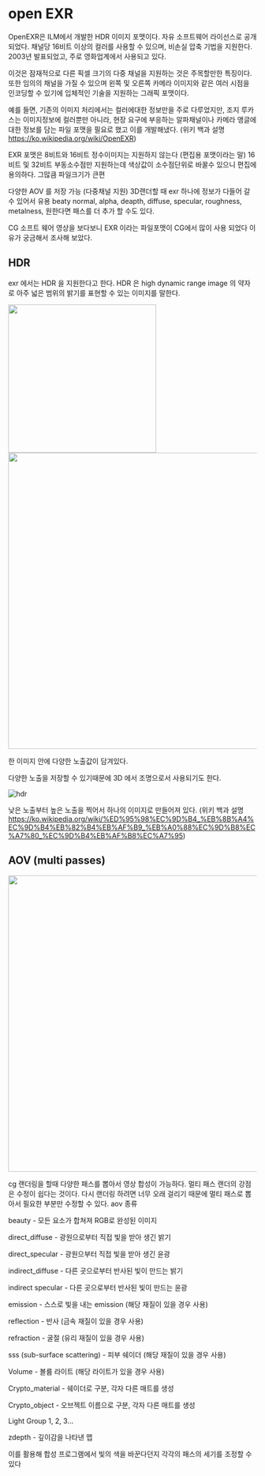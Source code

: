 # open EXR
OpenEXR은 ILM에서 개발한 HDR 이미지 포맷이다. 자유 소프트웨어 라이선스로 공개되었다. 채널당 16비트 이상의 컬러를 사용할 수 있으며, 비손실 압축 기법을 지원한다. 2003년 발표되었고, 주로 영화업계에서 사용되고 있다.

이것은 잠재적으로 다른 픽셀 크기의 다중 채널을 지원하는 것은 주목할만한 특징이다. 또한 임의의 채널을 가질 수 있으며 왼쪽 및 오른쪽 카메라 이미지와 같은 여러 시점을 인코딩할 수 있기에 입체적인 기술을 지원하는 그래픽 포맷이다.

예를 들면, 기존의 이미지 처리에서는 컬러에대한 정보만을 주로 다루었지만, 조지 루카스는 이미지정보에 컬러뿐만 아니라, 현장 요구에 부응하는 알파채널이나 카메라 앵글에 대한 정보를 담는 파일 포맷을 필요로 했고 이를 개발해냈다. 
(위키 백과 설명 https://ko.wikipedia.org/wiki/OpenEXR)


EXR 포맷은 8비트와 16비트 정수이미지는 지원하지 않는다 (편집용 포맷이라는 말)
16비트 및 32비트 부동소수점만 지원하는데 색상값이 소수점단위로 바꿀수 있으니 편집에 용의하다. 그많큼 파일크기가 큰편


다양한 AOV 를 저장 가능 (다중채널 지원)
3D랜더할 때 exr 하나에 정보가 다들어 갈 수 있어서 유용 
beaty normal, alpha, deapth, diffuse, specular, roughness, metalness, 원한다면 패스를 더 추가 할 수도 있다.

CG 소프트 웨어 영상을 보다보니 EXR 이라는 파일포맷이 CG에서 많이 사용 되었다 이유가 궁금해서 조사해 보았다.

## HDR
exr 에서는 HDR 을 지원한다고 한다.
HDR 은 high dynamic range image 의 약자로 아주 넓은 범위의 밝기를 표현할 수 있는 이미지를 말한다.

<img src="https://ww.namu.la/s/f714c821d1e60cbc34ef6ca1a6ba8c765b1d8adcfefc526336979ddf19bc19fdd26774191af28ab126f061edf19fbeff1d25f7dc23b34d8f2fd065cc5d24d05fb0b0075f335b02ad3cdb0648accf66b4c44fb79460971cacd32ba3422e063eb1" width="300">


<img src="https://w.namu.la/s/399483d3a38775d964d7d9e1152e8b3a3a772706a94a9bfce276cfd4dc06bd40b2b49d1f34934d7be1da353290c908dd2d569ca83e191d7b854664194a671783f85e9d1a8e4330d7c8547cec147f7c6ce9be2940c32533c0ffdf865a94f81c5ad08c905dee6a2fa33f249a315049308b" width="600">

한 이미지 안에 다양한 노출값이 담겨있다.

다양한 노출을 저장할 수 있기때문에 3D 에서 조명으로서 사용되기도 한다.

![hdr](https://user-images.githubusercontent.com/76280155/140640088-fa06dd23-6e57-494f-9b8e-133bc9c73618.jpg)

낮은 노출부터 높은 노출을 찍어서 하나의 이미지로 만들어져 있다.
(위키 백과 설명 https://ko.wikipedia.org/wiki/%ED%95%98%EC%9D%B4_%EB%8B%A4%EC%9D%B4%EB%82%B4%EB%AF%B9_%EB%A0%88%EC%9D%B8%EC%A7%80_%EC%9D%B4%EB%AF%B8%EC%A7%95)

## AOV (multi passes)
<img src="https://img1.daumcdn.net/thumb/R1280x0/?scode=mtistory2&fname=https%3A%2F%2Fblog.kakaocdn.net%2Fdn%2Fbck1zN%2FbtqtY0ZaQgP%2F1YxxYaDFB47Ukl142JVPZK%2Fimg.jpg" width="600">

cg 랜더링을 할때 다양한 패스를 뽑아서 영상 합성이 가능하다.
멀티 패스 랜더의 강점은 수정이 쉽다는 것이다. 다시 랜더링 하려면 너무 오래 걸리기 때문에 멀티 패스로 뽑아서 필요한 부분만 수정할 수 있다.
aov 종류

beauty - 모든 요소가 합쳐져 RGB로 완성된 이미지



direct_diffuse - 광원으로부터 직접 빛을 받아 생긴 밝기

direct_specular - 광원으부터 직접 빛을 받아 생긴 윤광

indirect_diffuse - 다른 곳으로부터 반사된 빛이 만드는 밝기

indirect specular - 다른 곳으로부터 반사된 빛이 만드는 윤광

emission - 스스로 빛을 내는 emission (해당 재질이 있을 경우 사용)

reflection - 반사 (금속 재질이 있을 경우 사용)

refraction - 굴절 (유리 재질이 있을 경우 사용)

sss (sub-surface scattering) - 피부 쉐이더 (해당 재질이 있을 경우 사용)

Volume - 볼륨 라이트 (해당 라이트가 있을 경우 사용)

Crypto_material - 쉐이더로 구분, 각자 다른 매트를 생성

Crypto_object - 오브젝트 이름으로 구분, 각자 다른 매트를 생성

Light Group 1, 2, 3...

zdepth - 깊이감을 나타낸 맵


이를 활용해 합성 프로그램에서 빛의 색을 바꾼다던지 각각의 패스의 세기를 조정할 수 있다
